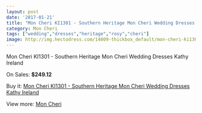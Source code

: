 ```yaml
---
layout: post
date: '2017-01-21'
title: "Mon Cheri KI1301 - Southern Heritage Mon Cheri Wedding Dresses Kathy Ireland"
category: Mon Cheri
tags: ["wedding","dresses","heritage","rosy","cheri"]
image: http://img.hectodress.com/14009-thickbox_default/mon-cheri-ki1301-southern-heritage-mon-cheri-wedding-dresses-kathy-ireland.jpg
---
```

Mon Cheri KI1301 - Southern Heritage Mon Cheri Wedding Dresses Kathy Ireland

On Sales: **$249.12**
<a href="https://www.hectodress.com/mon-cheri/6810-mon-cheri-ki1301-southern-heritage-mon-cheri-wedding-dresses-kathy-ireland.html"><amp-img layout="responsive" width="600" height="600" src="//img.hectodress.com/14009-thickbox_default/mon-cheri-ki1301-southern-heritage-mon-cheri-wedding-dresses-kathy-ireland.jpg" alt="Mon Cheri KI1301 - Southern Heritage Mon Cheri Wedding Dresses Kathy Ireland 0" /></a>
<a href="https://www.hectodress.com/mon-cheri/6810-mon-cheri-ki1301-southern-heritage-mon-cheri-wedding-dresses-kathy-ireland.html"><amp-img layout="responsive" width="600" height="600" src="//img.hectodress.com/14010-thickbox_default/mon-cheri-ki1301-southern-heritage-mon-cheri-wedding-dresses-kathy-ireland.jpg" alt="Mon Cheri KI1301 - Southern Heritage Mon Cheri Wedding Dresses Kathy Ireland 1" /></a>

Buy it: [Mon Cheri KI1301 - Southern Heritage Mon Cheri Wedding Dresses Kathy Ireland](https://www.hectodress.com/mon-cheri/6810-mon-cheri-ki1301-southern-heritage-mon-cheri-wedding-dresses-kathy-ireland.html "Mon Cheri KI1301 - Southern Heritage Mon Cheri Wedding Dresses Kathy Ireland")

View more: [Mon Cheri](https://www.hectodress.com/118-mon-cheri "Mon Cheri")